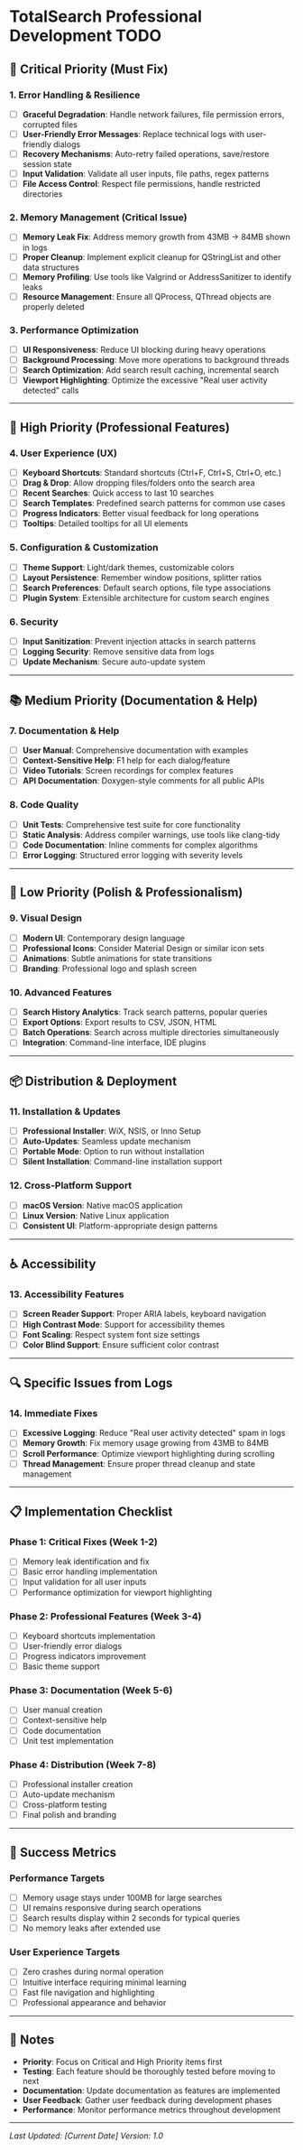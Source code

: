 # TotalSearch Professional Development TODO

## 🚨 **Critical Priority (Must Fix)**

### **1. Error Handling & Resilience**
- [ ] **Graceful Degradation**: Handle network failures, file permission errors, corrupted files
- [ ] **User-Friendly Error Messages**: Replace technical logs with user-friendly dialogs
- [ ] **Recovery Mechanisms**: Auto-retry failed operations, save/restore session state
- [ ] **Input Validation**: Validate all user inputs, file paths, regex patterns
- [ ] **File Access Control**: Respect file permissions, handle restricted directories

### **2. Memory Management (Critical Issue)**
- [ ] **Memory Leak Fix**: Address memory growth from 43MB → 84MB shown in logs
- [ ] **Proper Cleanup**: Implement explicit cleanup for QStringList and other data structures
- [ ] **Memory Profiling**: Use tools like Valgrind or AddressSanitizer to identify leaks
- [ ] **Resource Management**: Ensure all QProcess, QThread objects are properly deleted

### **3. Performance Optimization**
- [ ] **UI Responsiveness**: Reduce UI blocking during heavy operations
- [ ] **Background Processing**: Move more operations to background threads
- [ ] **Search Optimization**: Add search result caching, incremental search
- [ ] **Viewport Highlighting**: Optimize the excessive "Real user activity detected" calls

---

## 🔧 **High Priority (Professional Features)**

### **4. User Experience (UX)**
- [ ] **Keyboard Shortcuts**: Standard shortcuts (Ctrl+F, Ctrl+S, Ctrl+O, etc.)
- [ ] **Drag & Drop**: Allow dropping files/folders onto the search area
- [ ] **Recent Searches**: Quick access to last 10 searches
- [ ] **Search Templates**: Predefined search patterns for common use cases
- [ ] **Progress Indicators**: Better visual feedback for long operations
- [ ] **Tooltips**: Detailed tooltips for all UI elements

### **5. Configuration & Customization**
- [ ] **Theme Support**: Light/dark themes, customizable colors
- [ ] **Layout Persistence**: Remember window positions, splitter ratios
- [ ] **Search Preferences**: Default search options, file type associations
- [ ] **Plugin System**: Extensible architecture for custom search engines

### **6. Security**
- [ ] **Input Sanitization**: Prevent injection attacks in search patterns
- [ ] **Logging Security**: Remove sensitive data from logs
- [ ] **Update Mechanism**: Secure auto-update system

---

## 📚 **Medium Priority (Documentation & Help)**

### **7. Documentation & Help**
- [ ] **User Manual**: Comprehensive documentation with examples
- [ ] **Context-Sensitive Help**: F1 help for each dialog/feature
- [ ] **Video Tutorials**: Screen recordings for complex features
- [ ] **API Documentation**: Doxygen-style comments for all public APIs

### **8. Code Quality**
- [ ] **Unit Tests**: Comprehensive test suite for core functionality
- [ ] **Static Analysis**: Address compiler warnings, use tools like clang-tidy
- [ ] **Code Documentation**: Inline comments for complex algorithms
- [ ] **Error Logging**: Structured error logging with severity levels

---

## 🎨 **Low Priority (Polish & Professionalism)**

### **9. Visual Design**
- [ ] **Modern UI**: Contemporary design language
- [ ] **Professional Icons**: Consider Material Design or similar icon sets
- [ ] **Animations**: Subtle animations for state transitions
- [ ] **Branding**: Professional logo and splash screen

### **10. Advanced Features**
- [ ] **Search History Analytics**: Track search patterns, popular queries
- [ ] **Export Options**: Export results to CSV, JSON, HTML
- [ ] **Batch Operations**: Search across multiple directories simultaneously
- [ ] **Integration**: Command-line interface, IDE plugins

---

## 📦 **Distribution & Deployment**

### **11. Installation & Updates**
- [ ] **Professional Installer**: WiX, NSIS, or Inno Setup
- [ ] **Auto-Updates**: Seamless update mechanism
- [ ] **Portable Mode**: Option to run without installation
- [ ] **Silent Installation**: Command-line installation support

### **12. Cross-Platform Support**
- [ ] **macOS Version**: Native macOS application
- [ ] **Linux Version**: Native Linux application
- [ ] **Consistent UI**: Platform-appropriate design patterns

---

## ♿ **Accessibility**

### **13. Accessibility Features**
- [ ] **Screen Reader Support**: Proper ARIA labels, keyboard navigation
- [ ] **High Contrast Mode**: Support for accessibility themes
- [ ] **Font Scaling**: Respect system font size settings
- [ ] **Color Blind Support**: Ensure sufficient color contrast

---

## 🔍 **Specific Issues from Logs**

### **14. Immediate Fixes**
- [ ] **Excessive Logging**: Reduce "Real user activity detected" spam in logs
- [ ] **Memory Growth**: Fix memory usage growing from 43MB to 84MB
- [ ] **Scroll Performance**: Optimize viewport highlighting during scrolling
- [ ] **Thread Management**: Ensure proper thread cleanup and state management

---

## 📋 **Implementation Checklist**

### **Phase 1: Critical Fixes (Week 1-2)**
- [ ] Memory leak identification and fix
- [ ] Basic error handling implementation
- [ ] Input validation for all user inputs
- [ ] Performance optimization for viewport highlighting

### **Phase 2: Professional Features (Week 3-4)**
- [ ] Keyboard shortcuts implementation
- [ ] User-friendly error dialogs
- [ ] Progress indicators improvement
- [ ] Basic theme support

### **Phase 3: Documentation (Week 5-6)**
- [ ] User manual creation
- [ ] Context-sensitive help
- [ ] Code documentation
- [ ] Unit test implementation

### **Phase 4: Distribution (Week 7-8)**
- [ ] Professional installer creation
- [ ] Auto-update mechanism
- [ ] Cross-platform testing
- [ ] Final polish and branding

---

## 🎯 **Success Metrics**

### **Performance Targets**
- [ ] Memory usage stays under 100MB for large searches
- [ ] UI remains responsive during search operations
- [ ] Search results display within 2 seconds for typical queries
- [ ] No memory leaks after extended use

### **User Experience Targets**
- [ ] Zero crashes during normal operation
- [ ] Intuitive interface requiring minimal learning
- [ ] Fast file navigation and highlighting
- [ ] Professional appearance and behavior

---

## 📝 **Notes**

- **Priority**: Focus on Critical and High Priority items first
- **Testing**: Each feature should be thoroughly tested before moving to next
- **Documentation**: Update documentation as features are implemented
- **User Feedback**: Gather user feedback during development phases
- **Performance**: Monitor performance metrics throughout development

---

*Last Updated: [Current Date]*
*Version: 1.0*
